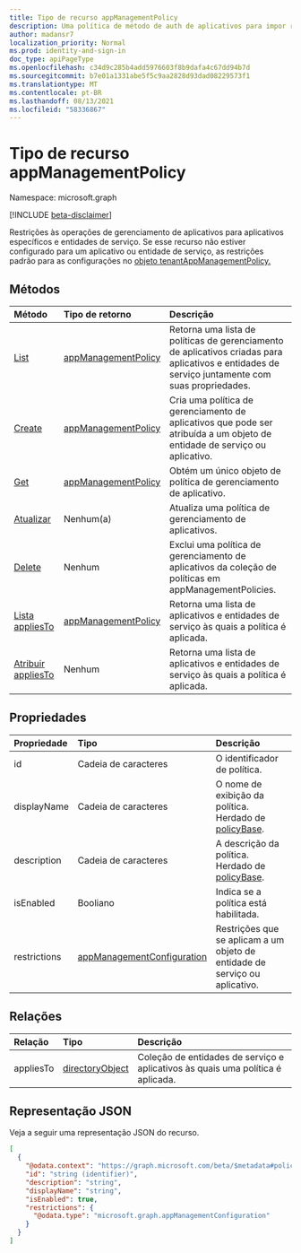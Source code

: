 ```yaml
---
title: Tipo de recurso appManagementPolicy
description: Uma política de método de auth de aplicativos para impor restrições de gerenciamento de aplicativos a entidades de serviço ou aplicativos específicos.
author: madansr7
localization_priority: Normal
ms.prod: identity-and-sign-in
doc_type: apiPageType
ms.openlocfilehash: c34d9c285b4add5976603f8b9dafa4c67dd94b7d
ms.sourcegitcommit: b7e01a1331abe5f5c9aa2828d93dad08229573f1
ms.translationtype: MT
ms.contentlocale: pt-BR
ms.lasthandoff: 08/13/2021
ms.locfileid: "58336867"
---
```

# <a name="appmanagementpolicy-resource-type"></a>Tipo de recurso appManagementPolicy

Namespace: microsoft.graph

[!INCLUDE [beta-disclaimer](../../includes/beta-disclaimer.md)]

Restrições às operações de gerenciamento de aplicativos para aplicativos específicos e entidades de serviço. Se esse recurso não estiver configurado para um aplicativo ou entidade de serviço, as restrições padrão para as configurações no [objeto tenantAppManagementPolicy.](tenantappmanagementpolicy.md)

## <a name="methods"></a>Métodos

| Método                                                         | Tipo de retorno                                                                | Descrição                                                                                                            |
| :------------------------------------------------------------- | :------------------------------------------------------------------------- | :--------------------------------------------------------------------------------------------------------------------- |
| [List](../api/appManagementPolicy-list.md)      | [appManagementPolicy](../resources/appManagementPolicy.md) | Retorna uma lista de políticas de gerenciamento de aplicativos criadas para aplicativos e entidades de serviço juntamente com suas propriedades. |
| [Create](../api/appManagementPolicy-post.md)    | [appManagementPolicy](../resources/appManagementPolicy.md) | Cria uma política de gerenciamento de aplicativos que pode ser atribuída a um objeto de entidade de serviço ou aplicativo.                   |
| [Get](../api/appManagementPolicy-get.md)       | [appManagementPolicy](../resources/appManagementPolicy.md) | Obtém um único objeto de política de gerenciamento de aplicativo.                                                                            |
| [Atualizar](../api/appManagementPolicy-update.md) | Nenhum(a)                                                                       | Atualiza uma política de gerenciamento de aplicativos.                                                                                      |
| [Delete](../api/appManagementPolicy-delete.md) | Nenhum                                                                       | Exclui uma política de gerenciamento de aplicativos da coleção de políticas em appManagementPolicies.                             |
| [Lista appliesTo](../api/appManagementPolicy-list-appliesTo.md)| [appManagementPolicy](../resources/appManagementPolicy.md)|Retorna uma lista de aplicativos e entidades de serviço às quais a política é aplicada. |
| [Atribuir appliesTo](../api/appManagementPolicy-post-appliesTo.md)| Nenhum |Retorna uma lista de aplicativos e entidades de serviço às quais a política é aplicada. |

## <a name="properties"></a>Propriedades

| Propriedade     | Tipo                                                        | Descrição                                                            |
| :----------- | :---------------------------------------------------------- | :--------------------------------------------------------------------- |
| id           | Cadeia de caracteres                                                      | O identificador de política.                                                 |
| displayName  | Cadeia de caracteres                                                      | O nome de exibição da política. Herdado de [policyBase](policybase.md).                                        |
| description  | Cadeia de caracteres                                                      | A descrição da política. Herdado de [policyBase](policybase.md).                                         |
| isEnabled    | Booliano                                                     | Indica se a política está habilitada.                                      |
| restrictions | [appManagementConfiguration](appManagementConfiguration.md) | Restrições que se aplicam a um objeto de entidade de serviço ou aplicativo. |

## <a name="relationships"></a>Relações

| Relação | Tipo                                  | Descrição                                                                         |
| :----------- | :------------------------------------ | :---------------------------------------------------------------------------------- |
| appliesTo    | [directoryObject](directoryobject.md) | Coleção de entidades de serviço e aplicativos às quais uma política é aplicada. |

## <a name="json-representation"></a>Representação JSON

Veja a seguir uma representação JSON do recurso.

<!-- {
  "blockType": "resource",
  "keyProperty": "id",
  "@odata.type": "microsoft.graph.appManagementPolicy",
  "baseType": "microsoft.graph.policyBase",
  "openType": false
}
-->

```json
[
  {
    "@odata.context": "https://graph.microsoft.com/beta/$metadata#policies/appManagementPolicies",
    "id": "string (identifier)",
    "description": "string",
    "displayName": "string",
    "isEnabled": true,
    "restrictions": {
      "@odata.type": "microsoft.graph.appManagementConfiguration"
    }
  }
]
```
